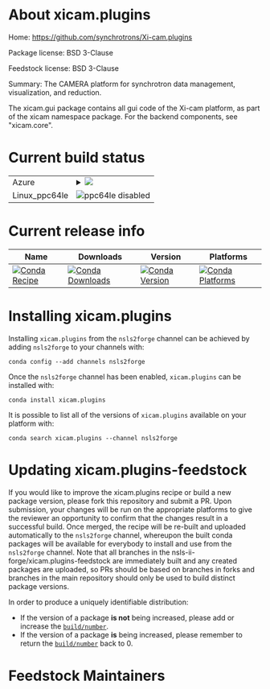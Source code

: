 About xicam.plugins
===================

Home: https://github.com/synchrotrons/Xi-cam.plugins

Package license: BSD 3-Clause

Feedstock license: BSD 3-Clause

Summary: The CAMERA platform for synchrotron data management, visualization, and reduction.

The xicam.gui package contains all gui code of the Xi-cam platform, as part of the xicam namespace package. For the backend components, see "xicam.core".


Current build status
====================


<table>
    
  <tr>
    <td>Azure</td>
    <td>
      <details>
        <summary>
          <a href="https://dev.azure.com/nsls2forge/nsls2forge/_build/latest?definitionId=149&branchName=master">
            <img src="https://dev.azure.com/nsls2forge/nsls2forge/_apis/build/status/xicam.plugins-feedstock?branchName=master">
          </a>
        </summary>
        <table>
          <thead><tr><th>Variant</th><th>Status</th></tr></thead>
          <tbody><tr>
              <td>linux</td>
              <td>
                <a href="https://dev.azure.com/nsls2forge/nsls2forge/_build/latest?definitionId=149&branchName=master">
                  <img src="https://dev.azure.com/nsls2forge/nsls2forge/_apis/build/status/xicam.plugins-feedstock?branchName=master&jobName=linux&configuration=linux_" alt="variant">
                </a>
              </td>
            </tr><tr>
              <td>osx</td>
              <td>
                <a href="https://dev.azure.com/nsls2forge/nsls2forge/_build/latest?definitionId=149&branchName=master">
                  <img src="https://dev.azure.com/nsls2forge/nsls2forge/_apis/build/status/xicam.plugins-feedstock?branchName=master&jobName=osx&configuration=osx_" alt="variant">
                </a>
              </td>
            </tr><tr>
              <td>win</td>
              <td>
                <a href="https://dev.azure.com/nsls2forge/nsls2forge/_build/latest?definitionId=149&branchName=master">
                  <img src="https://dev.azure.com/nsls2forge/nsls2forge/_apis/build/status/xicam.plugins-feedstock?branchName=master&jobName=win&configuration=win_" alt="variant">
                </a>
              </td>
            </tr>
          </tbody>
        </table>
      </details>
    </td>
  </tr>
  <tr>
    <td>Linux_ppc64le</td>
    <td>
      <img src="https://img.shields.io/badge/ppc64le-disabled-lightgrey.svg" alt="ppc64le disabled">
    </td>
  </tr>
</table>

Current release info
====================

| Name | Downloads | Version | Platforms |
| --- | --- | --- | --- |
| [![Conda Recipe](https://img.shields.io/badge/recipe-xicam.plugins-green.svg)](https://anaconda.org/nsls2forge/xicam.plugins) | [![Conda Downloads](https://img.shields.io/conda/dn/nsls2forge/xicam.plugins.svg)](https://anaconda.org/nsls2forge/xicam.plugins) | [![Conda Version](https://img.shields.io/conda/vn/nsls2forge/xicam.plugins.svg)](https://anaconda.org/nsls2forge/xicam.plugins) | [![Conda Platforms](https://img.shields.io/conda/pn/nsls2forge/xicam.plugins.svg)](https://anaconda.org/nsls2forge/xicam.plugins) |

Installing xicam.plugins
========================

Installing `xicam.plugins` from the `nsls2forge` channel can be achieved by adding `nsls2forge` to your channels with:

```
conda config --add channels nsls2forge
```

Once the `nsls2forge` channel has been enabled, `xicam.plugins` can be installed with:

```
conda install xicam.plugins
```

It is possible to list all of the versions of `xicam.plugins` available on your platform with:

```
conda search xicam.plugins --channel nsls2forge
```




Updating xicam.plugins-feedstock
================================

If you would like to improve the xicam.plugins recipe or build a new
package version, please fork this repository and submit a PR. Upon submission,
your changes will be run on the appropriate platforms to give the reviewer an
opportunity to confirm that the changes result in a successful build. Once
merged, the recipe will be re-built and uploaded automatically to the
`nsls2forge` channel, whereupon the built conda packages will be available for
everybody to install and use from the `nsls2forge` channel.
Note that all branches in the nsls-ii-forge/xicam.plugins-feedstock are
immediately built and any created packages are uploaded, so PRs should be based
on branches in forks and branches in the main repository should only be used to
build distinct package versions.

In order to produce a uniquely identifiable distribution:
 * If the version of a package **is not** being increased, please add or increase
   the [``build/number``](https://conda.io/docs/user-guide/tasks/build-packages/define-metadata.html#build-number-and-string).
 * If the version of a package **is** being increased, please remember to return
   the [``build/number``](https://conda.io/docs/user-guide/tasks/build-packages/define-metadata.html#build-number-and-string)
   back to 0.

Feedstock Maintainers
=====================


